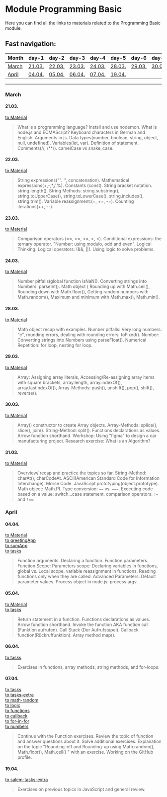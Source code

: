 # Module Programming Basic
Here you can find all the links to materials related to the Programming Basic module.
## Fast navigation:

| Month           | day-1           | day-2           | day-3           | day-4           | day-5           | day-6           | day-7           | day-8           |
|-----------------|-----------------|-----------------|-----------------|-----------------|-----------------|-----------------|-----------------|-----------------|
| [March](#march) | [21.03.](#2103) | [22.03.](#2203) | [23.03.](#2303) | [24.03.](#2403) | [28.03.](#2803) | [29.03.](#2903) | [30.03.](#3003) | [31.03.](#3103) |
| [April](#april) | [04.04.](#0404) | [05.04.](#0504) | [06.04.](#0604) | [07.04.](#0704) | [19.04.](#1904) |                 |                 |                 |

---
### March
#### 21.03. 
[to Material](./mar/21-03/index.js)
> What is a programming language? Install and use nodemon. What is node.js and ECMAScript? Keyboard characters in German and English. Arguments in js. Data types(number, boolean, string, object, null, undefined). Variables(let, var). Definition of statement. Comments(//, /**/). camelCase vs snake_case.
 
#### 22.03.
[to Material](./mar/22-03/index.js)
> String expressions("". '', concatenation). Mathematical expressions(+,-,*,/,%). Constants (const). String bracket notation. string.length(). String Methods: string.substring(), string.toUpperCase(), string.toLowerCase(), string.includes(), string.trim(). Variable reassignment:(=, +=, -=). Counting iterations(++, --).
#### 23.03.
[to Material](./mar/23-03/index.js)
> Comparison operators (==, >=, <=, >, <). Conditional expressions: the ternary operator. "Number: using modulo, odd and even". Logical Thinking: Logical operators: (&&, ||). Using logic to solve problems.
#### 24.03.
[to Material](./mar/24-03/index.js)
> Number pitfalls(global function isNaN(). Converting strings into Numbers: parseInt(). Math object ( Rounding up with Math.ceil(), Rounding down with Math.floor(), Getting random numbers with Math.random(), Maximum and minimum with Math.max(), Math.min().
#### 28.03.
[to Material](./mar/28-03/index.js)
> Math object recap with examples. Number pitfalls: Very long numbers: "e", rounding errors, dealing with rounding errors: toFixed(). Number: Converting strings into Numbers using parseFloat(). Numerical Repetition: for loop, nesting for loop.
#### 29.03.
[to Material](./mar/29-03/index.js)
>Array: Assigning array literals, Accessing/Re-assigning array items with square brackets, array.length, array.indexOf(), array.lastIndexOf(), Array-Methods: push(), unshift(), pop(), shift(), reverse().

#### 30.03.
[to Material](./mar/30-03/index.js)
> Array() constructor to create Array objects. Array-Methods: splice(), slice(), join(). String-Method: split(). Functions declarations as values. Arrow function shorthand. Workshop: Using "figma" to design a car manufacturing project. Research exercise: What is an Algorithm?

#### 31.03.
[to Material](./mar/31-03/index.js)
> Overview/ recap and practice the topics so far. String-Method: charAt(), charCodeAt. ASCII(American Standard Code for Information Interchange). Morse Code. JavaScript prototyping(object.prototype). Math object: Math.PI. Type conversion: `==` vs. `===`. Executing code based on a value: switch...case statement. comparison operators: `!=` and `!==`.

### April

#### 04.04.
[to Material](./april/04-04/index.js)\
[to greetingApp](./april/04-04/greetingApp.js)\
[to sumApp](./april/04-04/sumApp.js)\
[to tasks](./april/04-04/tasks.js)
> Function arguments. Declaring a function. Function parameters. Function Scope:  Parameters scope: Declaring variables in functions, global vs. Local scope, variable reassignment in functions. Reading functions only when they are called. Advanced Parameters: Default parameter values.  Process object in node.js: process.argv.

#### 05.04.
[to Material](./april/05-04/index.js)\
[to tasks](./april/05-04/tasks.js)
> Return statement in a function. Functions declarations as values. Arrow function shorthand.
Invoke the function AKA function call (Funktion aufrufen). Call Stack (Der Aufrufstapel). Callback function(Rückruffunktion). Array method map().

#### 06.04.
[to tasks](./april/06-04/tasks.js)
> Exercises in functions, array methods, string methods, and for-loops.

#### 07.04. 
[to tasks](./april/07-04/tasks.js)\
[to tasks-extra](./april/07-04/salem/tasks-extra.js)\
[to math-random](./april/07-04/salem/math-random.js)\
[to logic](./april/07-04/salem/logic.js)\
[to functions](./april/07-04/thomas/functions.js)\
[to callback](./april/07-04/thomas/callback.js)\
[to for-in-for](./april/07-04/thomas/for-in-for.js)\
[to numbers](./april/07-04/thomas/numbers.js)
> Continue with the Function exercises. Review the topic of function and answer questions about it. Solve additional exercises. Explanation on the topic "Rounding-off and Rounding-up using Math.random(), Math.floor(), Math.ceil() " with an exercise. Working on the GitHub profile.

#### 19.04. 
[to salem-tasks-extra](./april/19-04/salem-tasks-extra.js)
> Exercises on previous topics in JavaScript and general review.
